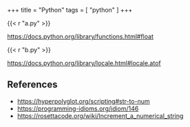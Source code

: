 +++
title = "Python"
tags = [ "python" ]
+++

{{< r "a.py" >}}

<https://docs.python.org/library/functions.html#float>

{{< r "b.py" >}}

<https://docs.python.org/library/locale.html#locale.atof>

## References

- <https://hyperpolyglot.org/scripting#str-to-num>
- <https://programming-idioms.org/idiom/146>
- <https://rosettacode.org/wiki/Increment_a_numerical_string>
